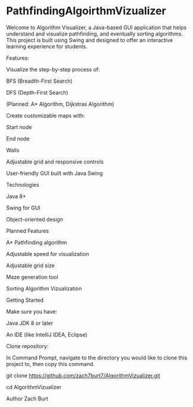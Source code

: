 # PathfindingAlgoirthmVizualizer
Welcome to Algorithm Visualizer, a Java-based GUI application that helps understand and visualize pathfinding, and eventually sorting algorithms. This project is built using Swing and designed to offer an interactive learning experience for students.






Features:

Visualize the step-by-step process of:

BFS (Breadth-First Search)

DFS (Depth-First Search)

(Planned: A* Algorithm, Dijkstras Algorithm)






Create customizable maps with:

Start node

End node

Walls 

Adjustable grid and responsive controls

User-friendly GUI built with Java Swing



Technologies

Java 8+

Swing for GUI

Object-oriented design



Planned Features

A* Pathfinding algorithm

Adjustable speed for visualization

Adjustable grid size

Maze generation tool

Sorting Algorithm Vizualization



Getting Started

Make sure you have:

Java JDK 8 or later

An IDE (like IntelliJ IDEA, Eclipse)



Clone repository:

In Command Prompt, navigate to the directory you would like to clone this project to, then copy this command.

git clone https://github.com/zach7burt7/AlgorithmVizualizer.git

cd AlgorithmVizualizer




Author
Zach Burt
